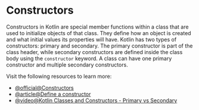 # Constructors

Constructors in Kotlin are special member functions within a class that are used to initialize objects of that class. They define how an object is created and what initial values its properties will have. Kotlin has two types of constructors: primary and secondary. The primary constructor is part of the class header, while secondary constructors are defined inside the class body using the `constructor` keyword. A class can have one primary constructor and multiple secondary constructors.

Visit the following resources to learn more:

- [@official@Constructors](https://kotlinlang.org/docs/classes.html#constructors)
- [@article@Define a constructor](https://developer.android.com/codelabs/basic-android-kotlin-compose-classes-and-objects#5)
- [@video@Kotlin Classes and Constructors - Primary vs Secondary](https://www.youtube.com/watch?v=Ly_onmXpDiw)